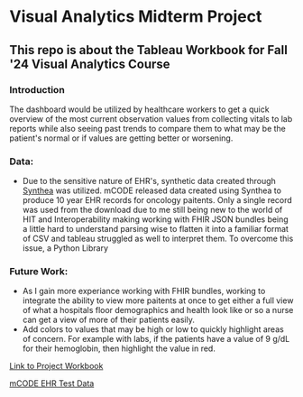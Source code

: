 # Visual Analytics Midterm Project
## This repo is about the Tableau Workbook for Fall '24 Visual Analytics Course

### Introduction
 The dashboard would be utilized by healthcare workers to get a quick overview of the most current observation values from collecting vitals to lab reports while also seeing past trends to compare them to what may be the patient's normal or if values are getting better or worsening. 


### Data:
- Due to the sensitive nature of EHR's, synthetic data created through [Synthea](https://synthetichealth.github.io/synthea/) was utilized. mCODE released data created using Synthea to produce 10 year EHR records for oncology paitents. Only a single record was used from the download due to me still being new to the world of HIT and Interoperability making working with FHIR JSON bundles being a little hard to understand parsing wise to flatten it into a familiar format of CSV and tableau struggled as well to interpret them. To overcome this issue, a Python Library 

### Future Work: 
- As I gain more experiance working with FHIR bundles, working to integrate the ability to view more paitents at once to get either a full view of what a hospitals floor demographics and health look like or so a nurse can get a view of more of their patients easily.
- Add colors to values that may be high or low to quickly highlight areas of concern. For example with labs, if the patients have a value of 9 g/dL for their hemoglobin, then highlight the value in red. 


[Link to Project Workbook](https://public.tableau.com/app/profile/nicole.anderson8589/viz/MidtermProject_17298390741440/SummaryDash?publish=yes)

[mCODE EHR Test Data](https://confluence.hl7.org/display/COD/mCODE+Test+Data)


